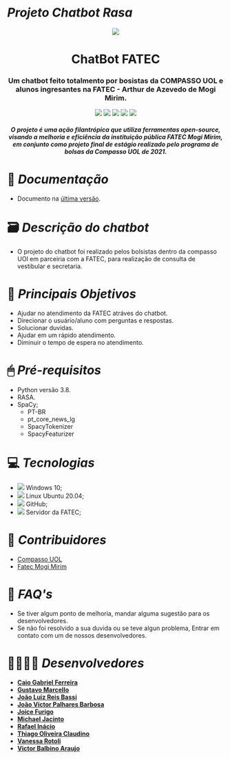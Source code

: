 # ***Projeto Chatbot Rasa***
<p align="center"><img src = "https://user-images.githubusercontent.com/26391241/125329604-140e4100-e31c-11eb-9c89-efd2942328c6.jpg"></p>

<h1 align="center">ChatBot FATEC</h1>

<h3 align="center">
Um chatbot feito totalmento por bosistas da COMPASSO UOL e alunos ingresantes na FATEC - Arthur de Azevedo de Mogi Mirim.

</h3>

<p align="center">
<img src = https://img.shields.io/badge/RASA-Chatbot-blueviolet>
<img src = https://img.shields.io/badge/NLP-Machine%20learning-blue>
<img src = https://img.shields.io/badge/SpaCy-PT--BR-red>
<img src = https://img.shields.io/badge/Inteligência_Artificial-Tecnologia-yellow>
<img src = https://img.shields.io/badge/Python-Linguagem%20-brightgreen>
</p>

<h4 align="center">
  <i>
    O projeto é uma ação filantrópica que utiliza ferramentas open-source, visando a melhoria e eficiência da instituição pública FATEC Mogi Mirim, em conjunto como projeto final de estágio realizado pelo programa de bolsas da Compasso UOL de 2021.
  </i>
</h4>

# 📁 ***Documentação***
- Documento na [última versão](https://github.com/GustavoMarcello/ChatBot_FatecMM/blob/main/Documentação%20Chatbot%20FATEC.pdf).

# 🗃 ***Descrição do chatbot***

- O projeto do chatbot foi realizado pelos bolsistas dentro da compasso UOl em parceiria com a FATEC, para realização de consulta de vestibular e secretaria.

# 📌 ***Principais Objetivos***

* Ajudar no atendimento da FATEC atráves do chatbot.
* Direcionar o usuário/aluno com perguntas e respostas.
* Solucionar duvidas.
* Ajudar em um rápido atendimento.
* Diminuir o tempo de espera no atendimento. 

# 🖱 ***Pré-requisitos***
- Python versão 3.8.
- RASA.
- SpaCy;
  - PT-BR
  - pt_core_news_lg
  - SpacyTokenizer
  - SpacyFeaturizer

# 💻 ***Tecnologias***
- <img src="https://img.icons8.com/color/16/000000/windows-client.png"/> Windows 10;
- <img src="https://img.icons8.com/color/16/000000/linux.png"/> Linux Ubuntu 20.04;
- <img src="https://img.icons8.com/ios-filled/16/000000/github.png"/> GitHub;
- <img src="https://img.icons8.com/ios/16/000000/server.png"/> Servidor da FATEC;

# 🎒 ***Contribuidores***

* [Compasso UOL](https://www.linkedin.com/company/compasso-uol/mycompany/)
* [Fatec Mogi Mirim](https://www.linkedin.com/school/fatec163/)

# 📧 ***FAQ's***

* Se tiver algum ponto de melhoria, mandar alguma sugestão para os desenvolvedores.
* Se não foi resolvido a sua duvida ou se teve algun problema, Entrar em contato com um de nossos desenvolvedores.

# 👩‍💻👨‍💻 ***Desenvolvedores***

- <b>[Caio Gabriel Ferreira](https://www.linkedin.com/in/caio-gferreira/)</b>
- <b>[Gustavo Marcello](https://www.linkedin.com/in/gustavo-goetze-marcello-66275715a/)</b>
- <b>[João Luiz Reis Bassi](https://www.linkedin.com/in/joão-bassi-6921821b1/)</b>
- <b>[João Victor Palhares Barbosa](https://www.linkedin.com/in/vicpb/)</b>
- <b>[Joice Furigo](https://www.linkedin.com/in/joice-gon%C3%A7alves-furigo-498a06204/)</b>
- <b>[Michael Jacinto](https://www.linkedin.com/in/michael-henrique-jacinto-01a188136/)</b>
- <b>[Rafael Inácio](https://www.linkedin.com/in/rafaelinacioo/)</b>
- <b>[Thiago Oliveira Claudino](https://www.linkedin.com/in/thiago-oliveira-271901100/)</b>
- <b>[Vanessa Rotoli](https://www.linkedin.com/in/vanessa-rotoli-5a68a0125/)</b>
- <b>[Victor Balbino Araujo](https://www.linkedin.com/in/victor-balbino-156b81208/)</b>
